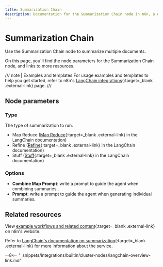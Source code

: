 ```yaml
---
title: Summarization Chain
description: Documentation for the Summarization Chain node in n8n, a workflow automation platform. Includes details of operations and configuration, and links to examples and credentials information.
---
```


# Summarization Chain

Use the Summarization Chain node to summarize multiple documents.

On this page, you'll find the node parameters for the Summarization Chain node, and links to more resources.

/// note | Examples and templates
For usage examples and templates to help you get started, refer to n8n's [LangChain integrations](https://n8n.io/integrations/summarization-chain/){:target=_blank .external-link} page.
///	
## Node parameters

### Type

The type of summarization to run.

* Map Reduce ([Map Reduce](https://js.langchain.com/docs/modules/chains/document/map_reduce){:target=_blank .external-link} in the LangChain documentation)
* Refine ([Refine](https://js.langchain.com/docs/modules/chains/document/refine){:target=_blank .external-link} in the LangChain documentation)
* Stuff ([Stuff](https://js.langchain.com/docs/modules/chains/document/stuff){:target=_blank .external-link} in the LangChain documentation)

### Options

* **Combine Map Prompt**: write a prompt to guide the agent when combining summaries..
* **Prompt**: write a prompt to guide the agent when generating individual summaries.

## Related resources

View [example workflows and related content](https://n8n.io/integrations/summarization-chain/){:target=_blank .external-link} on n8n's website.

Refer to [LangChain's documentation on summarization](https://js.langchain.com/docs/modules/chains/popular/summarize){:target=_blank .external-link} for more information about the service.

--8<-- "_snippets/integrations/builtin/cluster-nodes/langchain-overview-link.md"
